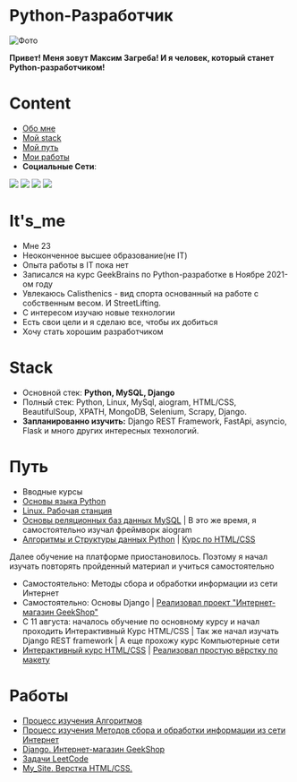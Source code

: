 # Python-Разработчик
<p> <img src="https://media-exp1.licdn.com/dms/image/C4D03AQHtzb07AUtB2Q/profile-displayphoto-shrink_800_800/0/1661078784901?e=1666828800&v=beta&t=BqRlkd3ZMIXKcARAj24B31cw8DRh9DrFIIdkj5n2Ick" alt="Фото"></p>
<p><b>Привет! Меня зовут Максим Загреба!
И я человек, который станет Python-разработчиком!</b></p>


# Content

- [Обо мне](#It's_me)
- [Мой stack](#Stack)
- [Мой путь](#Путь)
- [Мои работы](#Работы)
- <b>Социальные Сети</b>:

<a href="https://www.linkedin.com/in/maxim-zaghreba-6636a0231/"><img src="https://cdn-icons-png.flaticon.com/32/145/145807.png"><a/>
<a href="https://t.me/ZagMakk"><img src="https://cdn-icons-png.flaticon.com/32/2111/2111646.png"><a/>
<a href="https://www.instagram.com/maksim_zaghreba/"><img src="https://cdn-icons-png.flaticon.com/32/2111/2111463.png"><a/>
<a href="https://www.facebook.com/profile.php?id=100028229644209"><img src="https://cdn-icons-png.flaticon.com/32/1384/1384053.png"><a/>


# It's_me

- Мне 23
- Неоконченное высшее образование(не IT)
- Опыта работы в IT пока нет
- Записался на курс GeekBrains по Python-разработке в Ноябре 2021-ом году
- Увлекаюсь Calisthenics - вид спорта основанный на работе с собственным весом. И StreetLifting.
- С интересом изучаю новые технологии
- Есть свои цели и я сделаю все, чтобы их добиться
- Хочу стать хорошим разработчиком



# Stack

- Основной стек: <b>Python, MySQL, Django</b>
- Полный стек: Python, Linux, MySql, aiogram, HTML/CSS, BeautifulSoup, XPATH, MongoDB, Selenium, Scrapy, Django.<br>
- <b>Запланированно изучить:</b> Django REST Framework, FastApi, asyncio, Flask и много других интересных технологий.



# Путь

- Вводные курсы
- <a href='https://drive.google.com/file/d/1SDKgSSX7E5KNRFqblBbqHfkghNs22re2/view'>Основы языка Python</a>
- <a href='https://drive.google.com/file/d/1SdMRiEV2-m3mg56VUNTKlxnXt2YNEr0O/view?usp=sharing'>Linux. Рабочая станция</a>
- <a href="https://drive.google.com/file/d/1AVcj_mptVeTrRq2Fuzum21eMn4UXN8jz/view?usp=sharing">Основы реляционных баз данных MySQL</a> | В это же время, я самостоятельно изучал фреймворк aiogram
- <a href="https://drive.google.com/file/d/1QnGBOa1SVIbzj30FfV1QlFQwkEbO5iTl/view?usp=sharing">Алгоритмы и Структуры данных Python</a> | <a href="https://drive.google.com/file/d/1iN0CFkrW7LW8li2QCzS4CHEsNFJOZYOG/view?usp=sharing">Курс по HTML/CSS</a>
<p>Далее обучение на платформе приостановилось. Поэтому я начал изучать повторять
пройденный материал и учиться самостоятельно</p>

- Самостоятельно: Методы сбора и обработки информации из сети Интернет
- Самостоятельно: Основы Django | <a href="https://github.com/finger-to-the-sky/geekshop-server">Реализовал проект "Интернет-магазин GeekShop"</a>
- С 11 августа: началось обучение по основному курсу и начал проходить Интерактивный Курс HTML/CSS | Так же начал изучать Django REST framework | А еще прохожу курс Компьютерные сети
- <a href="">Интерактивный курс HTML/CSS</a> | <a href="https://github.com/finger-to-the-sky/My_Site">Реализовал простую вёрстку по макету</a>


# Работы

- <a href="https://github.com/finger-to-the-sky/Algorithms">Процесс изучения Алгоритмов</a>
- <a href="https://github.com/finger-to-the-sky/Methods_Parsing_Scraping">Процесс изучения Методов сбора и обработки информации из сети Интернет</a>
- <a href="https://github.com/finger-to-the-sky/geekshop-server">Django. Интернет-магазин GeekShop</a>
- <a href="https://github.com/finger-to-the-sky/LeetCode">Задачи LeetCode</a>
- <a href="https://github.com/finger-to-the-sky/My_Site">My_Site. Верстка HTML/CSS.</a>



